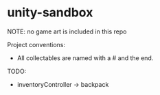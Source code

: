 # unity-sandbox

NOTE: no game art is included in this repo

Project conventions:

- All collectables are named with a # and the end.

TODO:

- inventoryController -> backpack
